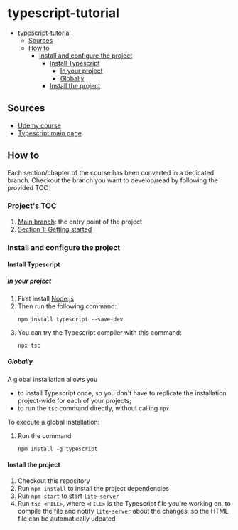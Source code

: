 # typescript-tutorial

<!-- TOC -->
* [typescript-tutorial](#typescript-tutorial)
  * [Sources](#sources)
  * [How to](#how-to)
    * [Install and configure the project](#install-and-configure-the-project)
      * [Install Typescript](#install-typescript)
        * [In your project](#in-your-project)
        * [Globally](#globally)
      * [Install the project](#install-the-project)
<!-- TOC -->

## Sources

- [Udemy course](https://www.udemy.com/course/understanding-typescript/)
- [Typescript main page](https://www.typescriptlang.org/)

## How to

Each section/chapter of the course has been converted in a dedicated branch. Checkout the branch you want to develop/read by following the provided TOC:

### Project's TOC
1. [Main branch](https://github.com/zankyr/typescript-tutorial): the entry point of the project
2. [Section 1: Getting started](https://github.com/zankyr/typescript-tutorial/tree/section-1-installing-ts)

### Install and configure the project
#### Install Typescript
##### In your project

1. First install [Node.js](https://nodejs.org/en/)
2. Then run the following command:
   ```shell
   npm install typescript --save-dev
   ```
3. You can try the Typescript compiler with this command:
   ```shell
   npx tsc
   ```

##### Globally

A global installation allows you

- to install Typescript once, so you don't have to replicate the installation project-wide for each of your projects;
- to run the `tsc` command directly, without calling `npx`

To execute a global installation:

1. Run the command
   ```shell
   npm install -g typescript
   ```

#### Install the project
1. Checkout this repository
2. Run `npm install` to install the project dependencies
3. Run `npm start` to start `lite-server`
4. Run `tsc <FILE>`, where `<FILE>` is the Typescript file you're working on, to compile the file and notify `lite-server` about the changes, so the HTML file can be automatically udpated